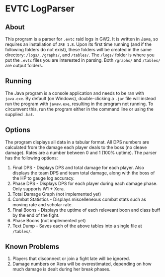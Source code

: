 # EVTC LogParser

## About

This program is a parser for ` .evtc ` raid logs in GW2. It is written in Java, so requires an installation of ` JRE 1.8 `. Upon its first time running (and if the following folders do not exist), these folders will be created in the same directory: ` /logs/ `, ` /graphs/ `, and ` /tables/ `. The ` /logs/ ` folder is where you put the ` .evtc ` files you are interested in parsing. Both ` /graphs/ ` and ` /tables/ ` are output folders.

## Running

The Java program is a console application and needs to be ran with ` java.exe `. By default (on Windows), double-clicking a ` .jar ` file will instead run the program with ` javaw.exe `, resulting in the program not running. To circumvent this, run the program either in the command line or using the supplied ` .bat `.

## Options

The program displays all data in a tabular format. All DPS numbers are calculated from the damage each player deals to the boss (no cleave damage). Rates are a number between 0 and 1 (100% uptime). The parser has the following options:

1. Final DPS - Displays DPS and total damage for each player. Also displays the team DPS and team total damage, along with the boss of the HP to gauge log accuracy.
2. Phase DPS - Displays DPS for each player during each damage phase. Only supports W1 + Xera.
3. Total Damage Graph (not implemented yet)
4. Combat Statistics - Displays miscelleneous combat stats such as moving rate and scholar rate.
5. Final Boons - Displays the uptime of each releveant boon and class buff by the end of the fight.
6. Phase Boons (not implemented yet)
7. Text Dump - Saves each of the above tables into a single file at ` /tables/ `.
 
## Known Problems
1. Players that disconnect or join a fight late will be ignored.
2. Damage numbers on Xera will be overestimated, depending on how much damage is dealt during her break phases.
